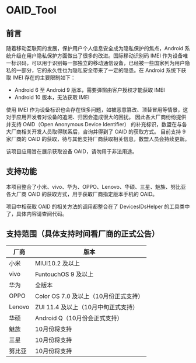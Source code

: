 # OAID_Tool

## 前言

随着移动互联网的发展，保护用户个人信息安全成为隐私保护的焦点，Android 系统升级在用户隐私保护方面做出了很多的改进。国际移动识别码 IMEI 作为设备唯一标识码，可以用于识别每一部独立的移动通信设备，已经被一些国家列为用户隐私的一部分，它的永久性也为隐私安全带来了一定的隐患。在 Android 系统下获取 IMEI 存在的主要限制如下：

- Android 6 至 Android 9 版本，需要弹窗由客户授权才能获取 IMEI
- Android 10 版本，无法获取 IMEI

使用 IMEI 作为设备标识也会存在很多问题，如被恶意篡改、顶替冒用等情景，这对于应用开发者对设备的追溯、归因会造成很大的困扰。
因此各大厂商纷纷提供并支持 OAID（Open Anonymous Device Identifier） 的补充标识，数盟在与各大厂商相关开发人员取得联系后，咨询并得到了 OAID 的获取方式。
目前支持 9 家厂商的 OAID 的获取，待与其他支持厂商获取相关信息，数盟人员会持续更新。

该项目应用旨在展示获取设备 OAID，请勿用于非法用途。


## 支持功能

本项目整合了小米、vivo、华为、OPPO、Lenovo、华硕、三星、魅族、努比亚各大厂商 OAID 的获取方式，用于获取厂商指定版本手机的 OAID。

项目中相获取 OAID 的相关方法的调用都整合在了 DevicesIDsHelper 的工具类中了，具体内容请查阅代码。

## 支持范围（具体支持时间看厂商的正式公告）

| 厂商   | 版本                                  |
| ------ | ------------------------------------- |
| 小米   | MIUI10.2 及以上                       |
| vivo   | FuntouchOS 9 及以上                   |
| 华为   | 全版本                                |
| OPPO   | Color OS 7.0 及以上（10月份正式支持） |
| Lenovo | ZUI 11.4 及以上（10月中旬正式支持）   |
| 华硕   | Android Q（10月份会正式支持）         |
| 魅族   | 10月份将支持                          |
| 三星   | 10月份将支持                          |
| 努比亚 | 10月份将支持                          |

